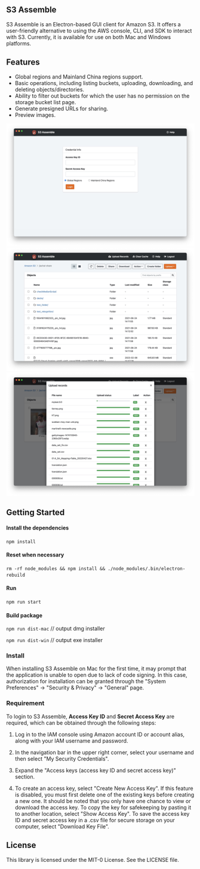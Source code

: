 ## S3 Assemble

S3 Assemble is an Electron-based GUI client for Amazon S3. It offers a user-friendly alternative to using the AWS console, CLI, and SDK to interact with S3. Currently, it is available for use on both Mac and Windows platforms.

## Features

- Global regions and Mainland China regions support.
- Basic operations, including listing buckets, uploading, downloading, and deleting objects/directories.
- Ability to filter out buckets for which the user has no permission on the storage bucket list page.
- Generate presigned URLs for sharing.
- Preview images.

![alt login screenshot](./docs/login.jpeg)
![alt objects screenshot](./docs/objects.jpeg)
![alt upload screenshot](./docs/upload.jpeg)

## Getting Started

#### Install the dependencies

`npm install`

#### Reset when necessary

`rm -rf node_modules && npm install && ./node_modules/.bin/electron-rebuild`

#### Run

`npm run start`

#### Build package

`npm run dist-mac` // output dmg installer

`npm run dist-win` // output exe installer

### Install

When installing S3 Assemble on Mac for the first time, it may prompt that the application is unable to open due to lack of code signing. In this case, authorization for installation can be granted through the "System Preferences" -> "Security & Privacy" -> "General" page.

### Requirement

To login to S3 Assemble, <b>Access Key ID</b> and <b>Secret Access Key</b> are required, which can be obtained through the following steps:

1. Log in to the IAM console using Amazon account ID or account alias, along with your IAM username and password.

2. In the navigation bar in the upper right corner, select your username and then select "My Security Credentials".

3. Expand the "Access keys (access key ID and secret access key)" section.

4. To create an access key, select "Create New Access Key". If this feature is disabled, you must first delete one of the existing keys before creating a new one. It should be noted that you only have one chance to view or download the access key. To copy the key for safekeeping by pasting it to another location, select "Show Access Key". To save the access key ID and secret access key in a .csv file for secure storage on your computer, select "Download Key File".


## License
This library is licensed under the MIT-0 License. See the LICENSE file.

